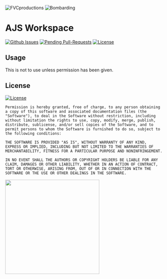 ![FVCproductions](https://i.ytimg.com/vi/MKW-qug0qjM/maxresdefault.jpg)
![Bombarding](https://uproxx.files.wordpress.com/2016/01/the_simpsons_futurama_crossover_crisis_back.jpg)

# AJS Workspace

[![Github Issues](http://githubbadges.herokuapp.com/fvcproductions/readme/issues.svg?style=flat-square)](https://github.com/fvcproductions/readme/issues) [![Pending Pull-Requests](http://githubbadges.herokuapp.com/fvcproductions/readme/pulls.svg?style=flat-square)](https://github.com/fvcproductions/readme/pulls) [![License](http://img.shields.io/:license-mit-blue.svg?style=flat-square)](http://badges.mit-license.org)



## Usage

This is not to use unless permission has been given.

## License

[![License](http://img.shields.io/:license-mit-blue.svg?style=flat-square)](http://badges.mit-license.org)

```
Permission is hereby granted, free of charge, to any person obtaining a copy of this software and associated documentation files (the "Software"), to deal in the Software without restriction, including without limitation the rights to use, copy, modify, merge, publish, distribute, sublicense, and/or sell copies of the Software, and to permit persons to whom the Software is furnished to do so, subject to the following conditions:

THE SOFTWARE IS PROVIDED "AS IS", WITHOUT WARRANTY OF ANY KIND, EXPRESS OR IMPLIED, INCLUDING BUT NOT LIMITED TO THE WARRANTIES OF MERCHANTABILITY, FITNESS FOR A PARTICULAR PURPOSE AND NONINFRINGEMENT. 

IN NO EVENT SHALL THE AUTHORS OR COPYRIGHT HOLDERS BE LIABLE FOR ANY CLAIM, DAMAGES OR OTHER LIABILITY, WHETHER IN AN ACTION OF CONTRACT, TORT OR OTHERWISE, ARISING FROM, OUT OF OR IN CONNECTION WITH THE SOFTWARE OR THE USE OR OTHER DEALINGS IN THE SOFTWARE.
```

<img src="https://s-media-cache-ak0.pinimg.com/originals/d8/ec/15/d8ec15f43aec31f9fd9376883be44033.jpg" height="300" width="300">
